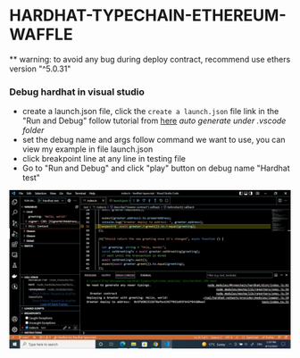 # HARDHAT-TYPECHAIN-ETHEREUM-WAFFLE

** warning: to avoid any bug during deploy contract, recommend use ethers version "^5.0.31"

### Debug hardhat in visual studio

- create a launch.json file, click the `create a launch.json` file link in the "Run and Debug"
follow tutorial from [here](https://code.visualstudio.com/docs/editor/debugging)
*auto generate under .vscode folder*
- set the debug name and args follow command we want to use, you can view my example in file launch.json
- click breakpoint line at any line in testing file
- Go to "Run and Debug" and click "play" button on debug name "Hardhat test"
  
![debug](https://github.com/Thanasornsawan/hardhat-typechain/blob/main/images/testDebug.jpg)